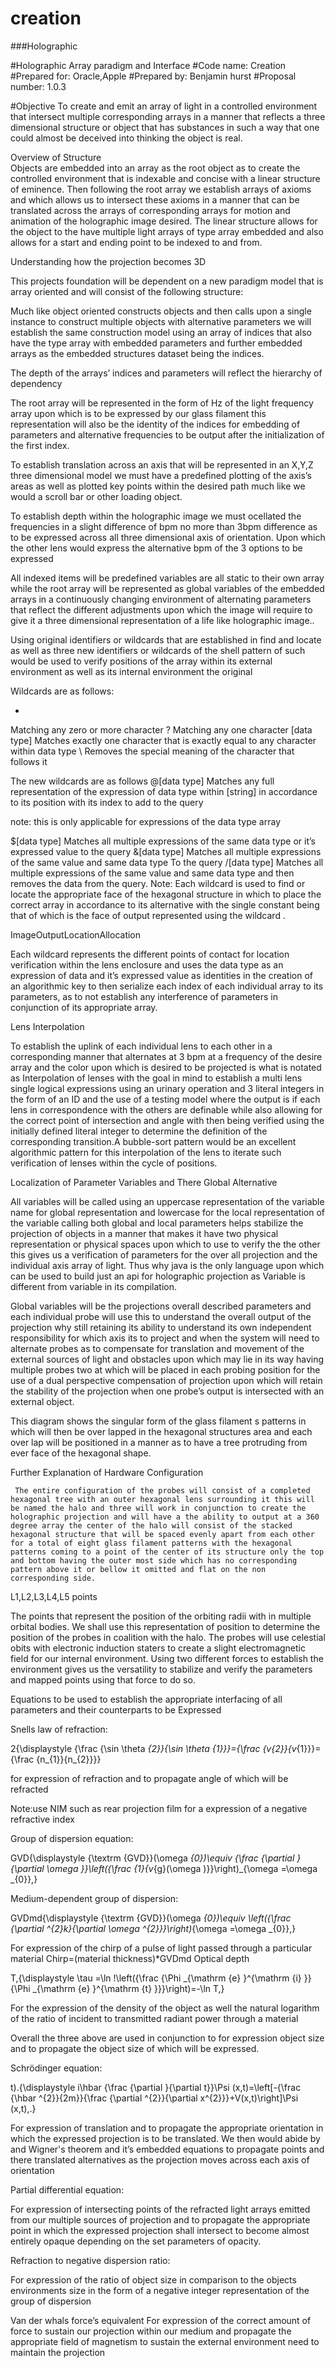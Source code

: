 # creation
###Holographic 


#Holographic Array paradigm and Interface
#Code name: Creation 
#Prepared for: Oracle,Apple 
#Prepared by: Benjamin hurst
#Proposal number: 1.0.3

#Objective
To create and emit an array of light in a controlled environment that intersect multiple corresponding arrays in a manner that reflects a three dimensional structure or object that has substances in such a way that one could almost be deceived into thinking the object is real. 


Overview of Structure       
Objects are embedded into an array as the root object as to create the controlled environment that is indexable and concise with a linear structure of eminence. 
Then following the root array we establish arrays of axioms and  which allows us to intersect these axioms in a manner that can be translated across the arrays of corresponding arrays for motion and animation of the holographic image desired.
The linear structure allows for the object to the have multiple light arrays of type array embedded and also allows for a start and ending point to be indexed to and from.

Understanding how the projection becomes 3D


This projects foundation will be dependent on a new paradigm model that is array oriented and will consist of the following structure:

Much like object oriented constructs objects and then calls upon a single instance to construct multiple objects with alternative parameters we will establish the same construction model using an array of indices that also have the type array with embedded parameters and further embedded arrays as the embedded structures dataset being the indices.

The depth of the arrays’ indices and parameters will reflect the hierarchy of dependency

The root array will be represented in the form of Hz of the light frequency array upon which is to be expressed by our glass filament  this representation will also be the identity of the indices for embedding of parameters and alternative frequencies to be output after the initialization of the first index.

To establish translation across an axis that will be represented in an X,Y,Z  three dimensional model we must have a predefined plotting of the axis’s areas as well as plotted key points within the desired path much like we would a scroll bar or other loading object.

To establish depth within the holographic image we must ocellated the frequencies in a slight difference of bpm no more than 3bpm difference as to be expressed across all three dimensional axis of orientation. Upon which the other lens would express the alternative bpm of the 3 options to be expressed

All indexed items will be predefined variables are all static to their own array while the root array will be represented as global variables of the embedded arrays in a continuously changing environment of alternating parameters that reflect the different adjustments upon which the image will require to give it a three dimensional representation of a life like holographic image..

Using original identifiers or wildcards that are established in find and locate as well as three new identifiers or wildcards of the shell pattern of such would be used to verify positions of the array within its external environment as well as its internal environment the original 



Wildcards are as follows:

*
Matching any zero or more character
?
Matching any one character 
[data type]
Matches exactly one character that is exactly equal to any character within data type
\ 
Removes the special meaning of the character that follows it



The new wildcards are as follows
@[data type]
Matches any full representation of the expression of data type within [string] in accordance to its position with its index to add to the query 

note: this is only applicable for expressions of the data type array
 
$[data type] 
Matches all multiple expressions of the same data type or it’s expressed value to the query 
&[data type]
Matches all multiple expressions of the same value and same data type
To the query
/[data type]
Matches all multiple expressions of the same value and same data type and then removes the data from the query.
Note:
Each wildcard is used to find or locate the appropriate face of the hexagonal structure in which to place the correct array in accordance to its alternative with the single constant being that of which is the face of output represented using the wildcard \. 



ImageOutputLocationAllocation

Each wildcard represents the different points of contact for location verification within the lens enclosure and uses the data type as an expression of data and it’s expressed value as identities in the creation of an algorithmic key to then serialize each index of each individual array to its parameters, as to not establish any interference of parameters in conjunction of its appropriate array.

Lens Interpolation

To establish the uplink of each individual lens to each other in a corresponding manner that alternates at 3 bpm at a frequency of the desire array and the color upon which is desired to be projected is what is notated as Interpolation of lenses with the goal in mind to establish a multi lens single logical expressions using an urinary operation and 3 literal integers in the form of an ID and the use of a testing model where the output is if each lens in correspondence with the others are definable while also allowing for the correct point of intersection and angle with then being verified using the initially defined literal integer to determine the definition of the corresponding transition.A bubble-sort pattern would be an excellent algorithmic pattern for this interpolation of the lens to iterate such verification of lenses within the cycle of positions.

Localization of Parameter Variables and There Global Alternative 

All variables will be called using an uppercase representation of the variable name for global representation and lowercase for the local representation of the variable calling both global and local parameters helps stabilize the projection of objects in a manner that makes it have two physical representation or physical spaces upon which to use to verify the the other this gives us a verification of parameters for the over all projection and the individual axis array of light. Thus why java is the only language upon which can be used to build just an api for holographic projection as Variable is different from variable in its compilation. 

Global variables will be the projections overall described parameters and each individual probe will use this to understand the overall output of the projection why still retaining its ability to understand its own independent responsibility for which axis its to project and when the system will need to alternate probes as to compensate for translation and movement of the external sources of light and obstacles upon which may lie in its way having multiple probes two at which will be placed in each probing position for the use of a dual perspective compensation of projection upon which will retain the stability of the projection when one probe’s output is intersected with an external object.


This diagram shows the singular form of the glass filament s patterns in which will then be over lapped in the hexagonal structures area and each over lap will be positioned in a manner as to have a tree protruding from ever face of the hexagonal shape.

Further Explanation of Hardware Configuration

     The entire configuration of the probes will consist of a completed hexagonal tree with an outer hexagonal lens surrounding it this will be named the halo and three will work in conjunction to create the holographic projection and will have a the ability to output at a 360 degree array the center of the halo will consist of the stacked hexagonal structure that will be spaced evenly apart from each other for a total of eight glass filament patterns with the hexagonal patterns coming to a point of the center of its structure only the top and bottom having the outer most side which has no corresponding pattern above it or bellow it omitted and flat on the non corresponding side.


L1,L2,L3,L4,L5 points

The points that represent the position of the orbiting radii with in multiple orbital bodies. We shall use this representation of position to determine the position of the probes in coalition with the halo. The probes will use celestial obits with electronic induction staters to create a slight electromagnetic field for our internal environment. Using two different forces to establish the environment gives us the versatility to stabilize and verify the parameters and mapped points using that force to do so. 




Equations to be used to establish the appropriate interfacing of all parameters and their counterparts to be Expressed

Snells law of refraction:

2{\displaystyle {\frac {\sin \theta _{2}}{\sin \theta _{1}}}={\frac {v_{2}}{v_{1}}}={\frac {n_{1}}{n_{2}}}}

for expression of refraction and to propagate angle of which will be refracted 

Note:use NIM such as rear projection film for a expression of a negative refractive index
 
Group of dispersion equation:


GVD{\displaystyle {\textrm {GVD}}(\omega _{0})\equiv {\frac {\partial }{\partial \omega }}\left({\frac {1}{v_{g}(\omega )}}\right)_{\omega =\omega _{0}},}

Medium-dependent group of dispersion:

GVDmd{\displaystyle {\textrm {GVD}}(\omega _{0})\equiv \left({\frac {\partial ^{2}k}{\partial \omega ^{2}}}\right)_{\omega =\omega _{0}},}

For expression of the chirp of a pulse of light passed through a particular material 
Chirp=(material thickness)*GVDmd
Optical depth 

T,{\displaystyle \tau =\ln \!\left({\frac {\Phi _{\mathrm {e} }^{\mathrm {i} }}{\Phi _{\mathrm {e} }^{\mathrm {t} }}}\right)=-\ln T,}

For the expression of the density of the object as well the natural logarithm of the ratio of incident to transmitted radiant power through a material

Overall the three above are used in conjunction to for expression object size and to propagate the object size of which will be expressed.

Schrödinger equation:

t).{\displaystyle i\hbar {\frac {\partial }{\partial t}}\Psi (x,t)=\left[-{\frac {\hbar ^{2}}{2m}}{\frac {\partial ^{2}}{\partial x^{2}}}+V(x,t)\right]\Psi (x,t)\,.}

For expression of translation and to propagate the appropriate orientation in which the expressed projection is to be translated. We then would abide by and Wigner's theorem and it’s embedded equations to propagate points and there translated alternatives as the projection moves across each axis of orientation 

Partial differential equation:



For expression of intersecting points of the refracted light arrays emitted from our multiple sources of projection and to propagate the appropriate point in which the expressed projection shall intersect to become almost entirely opaque depending on the set parameters of opacity.

Refraction to negative dispersion ratio: 

 For expression of the ratio of object size in comparison to the objects environments size in the form of a negative integer representation of the group of dispersion 


Van der whals force’s equivalent 
For expression of the correct amount of force to sustain our projection within our medium and propagate the appropriate field of magnetism to sustain the external environment need to maintain the projection 





